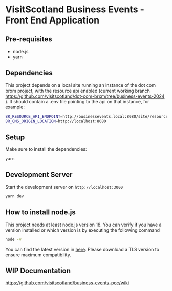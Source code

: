 # VisitScotland Business Events - Front End Application

## Pre-requisites

- node.js 
- yarn

## Dependencies 

This project depends on a local site running an instance of the dot com brxm project, with the resource api enabled (current working branch https://github.com/visitscotland/dot-com-brxm/tree/business-events-2024 ). It should contain a .env file pointing to the api on that instance, for example:

```bash
BR_RESOURCE_API_ENDPOINT=http://businessevents.local:8080/site/resourceapi
BR_CMS_ORIGIN_LOCATION=http://localhost:8080
```

## Setup

Make sure to install the dependencies:

```bash
yarn
```

## Development Server

Start the development server on `http://localhost:3000`

```bash
yarn dev
```

## How to install node.js

This project needs at least node.js version 18. You can verify if you have a version installed or which version is by executing the following command

```bash
node -v
```
You can find the latest version in [here](https://nodejs.org/en/download). Please download a TLS version to ensure maximum compatibility.

## WIP Documentation

https://github.com/visitscotland/business-events-poc/wiki
